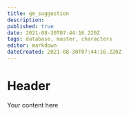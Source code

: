 ```yaml
---
title: gm_suggestion
description: 
published: true
date: 2021-08-30T07:44:16.220Z
tags: database, master, characters
editor: markdown
dateCreated: 2021-08-30T07:44:16.220Z
---
```


# Header
Your content here